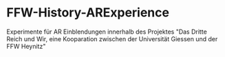 # FFW-History-ARExperience
 
Experimente für AR Einblendungen innerhalb des Projektes "Das Dritte Reich und Wir, eine Kooparation zwischen der Universität Giessen und der FFW Heynitz"
